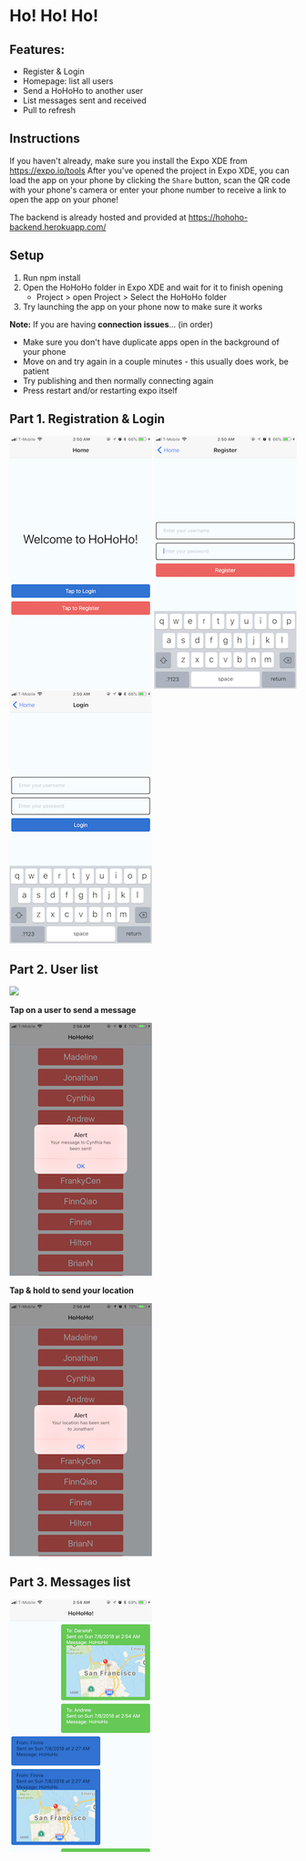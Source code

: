 # Ho! Ho! Ho!

## Features:

- Register & Login
- Homepage: list all users
- Send a HoHoHo to another user
- List messages sent and received
- Pull to refresh

## Instructions

If you haven't already, make sure you install the Expo XDE from https://expo.io/tools
After you've opened the project in Expo XDE, you can load the app on your phone by
clicking the `Share` button, scan the QR code with your phone's camera or enter your phone number to receive a link to open the app on your phone!

The backend is already hosted and provided at https://hohoho-backend.herokuapp.com/

## Setup

1. Run npm install
2. Open the HoHoHo folder in Expo XDE and wait for it to finish opening
    - Project > open Project > Select the HoHoHo folder
5. Try launching the app on your phone now to make sure it works

**Note:** If you are having **connection issues**... (in order)
  - Make sure you don't have duplicate apps open in the background of your phone
  - Move on and try again in a couple minutes \- this usually does work, be patient
  - Try publishing and then normally connecting again
  - Press restart and/or restarting expo itself

## Part 1. Registration & Login

![](img/HomeScreen.png) ![](img/RegisterScreen.png) ![](img/LoginScreen.png)

## Part 2. User list

![](img/UserScreen.png)

**Tap on a user to send a message**

![](img/SendMessage.png)

**Tap & hold to send your location**

![](img/SendLocation.png)

## Part 3. Messages list

![](img/MessagesScreen.png)